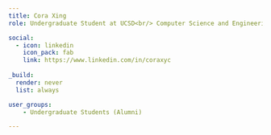 ```yaml
---
title: Cora Xing
role: Undergraduate Student at UCSD<br/> Computer Science and Engineering

social:
  - icon: linkedin
    icon_pack: fab
    link: https://www.linkedin.com/in/coraxyc
    
_build:
  render: never
  list: always

user_groups:
    - Undergraduate Students (Alumni)

---
```

